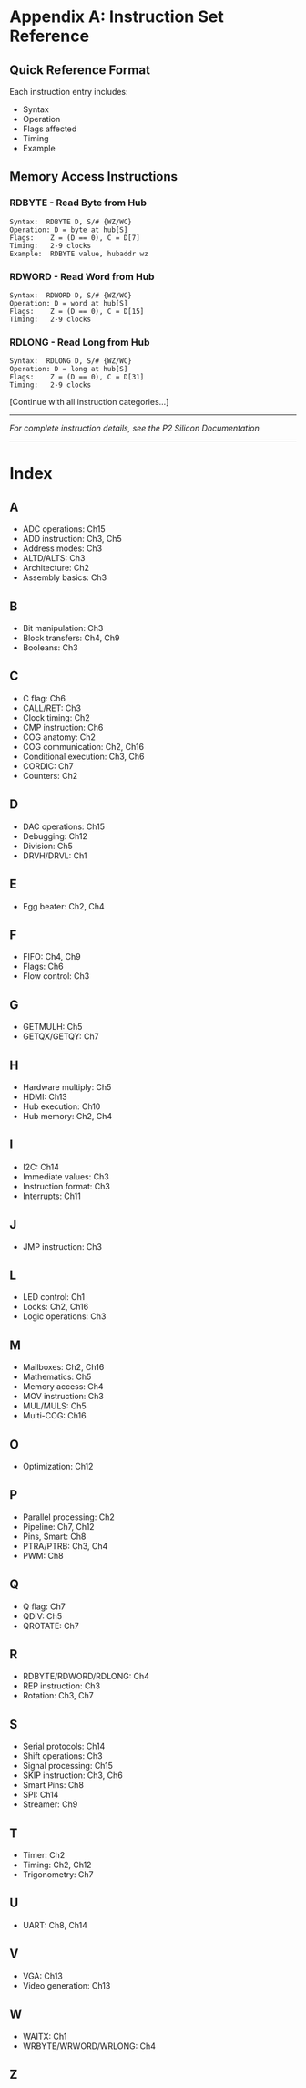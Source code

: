 # Appendix A: Instruction Set Reference

## Quick Reference Format

Each instruction entry includes:
- Syntax
- Operation
- Flags affected
- Timing
- Example

## Memory Access Instructions

### RDBYTE - Read Byte from Hub
```
Syntax:  RDBYTE D, S/# {WZ/WC}
Operation: D = byte at hub[S]
Flags:    Z = (D == 0), C = D[7]
Timing:   2-9 clocks
Example:  RDBYTE value, hubaddr wz
```

### RDWORD - Read Word from Hub
```
Syntax:  RDWORD D, S/# {WZ/WC}
Operation: D = word at hub[S]
Flags:    Z = (D == 0), C = D[15]
Timing:   2-9 clocks
```

### RDLONG - Read Long from Hub
```
Syntax:  RDLONG D, S/# {WZ/WC}
Operation: D = long at hub[S]
Flags:    Z = (D == 0), C = D[31]
Timing:   2-9 clocks
```

[Continue with all instruction categories...]

---

*For complete instruction details, see the P2 Silicon Documentation*

---

# Index

## A
- ADC operations: Ch15
- ADD instruction: Ch3, Ch5
- Address modes: Ch3
- ALTD/ALTS: Ch3
- Architecture: Ch2
- Assembly basics: Ch3

## B
- Bit manipulation: Ch3
- Block transfers: Ch4, Ch9
- Booleans: Ch3

## C
- C flag: Ch6
- CALL/RET: Ch3
- Clock timing: Ch2
- CMP instruction: Ch6
- COG anatomy: Ch2
- COG communication: Ch2, Ch16
- Conditional execution: Ch3, Ch6
- CORDIC: Ch7
- Counters: Ch2

## D
- DAC operations: Ch15
- Debugging: Ch12
- Division: Ch5
- DRVH/DRVL: Ch1

## E
- Egg beater: Ch2, Ch4

## F
- FIFO: Ch4, Ch9
- Flags: Ch6
- Flow control: Ch3

## G
- GETMULH: Ch5
- GETQX/GETQY: Ch7

## H
- Hardware multiply: Ch5
- HDMI: Ch13
- Hub execution: Ch10
- Hub memory: Ch2, Ch4

## I
- I2C: Ch14
- Immediate values: Ch3
- Instruction format: Ch3
- Interrupts: Ch11

## J
- JMP instruction: Ch3

## L
- LED control: Ch1
- Locks: Ch2, Ch16
- Logic operations: Ch3

## M
- Mailboxes: Ch2, Ch16
- Mathematics: Ch5
- Memory access: Ch4
- MOV instruction: Ch3
- MUL/MULS: Ch5
- Multi-COG: Ch16

## O
- Optimization: Ch12

## P
- Parallel processing: Ch2
- Pipeline: Ch7, Ch12
- Pins, Smart: Ch8
- PTRA/PTRB: Ch3, Ch4
- PWM: Ch8

## Q
- Q flag: Ch7
- QDIV: Ch5
- QROTATE: Ch7

## R
- RDBYTE/RDWORD/RDLONG: Ch4
- REP instruction: Ch3
- Rotation: Ch3, Ch7

## S
- Serial protocols: Ch14
- Shift operations: Ch3
- Signal processing: Ch15
- SKIP instruction: Ch3, Ch6
- Smart Pins: Ch8
- SPI: Ch14
- Streamer: Ch9

## T
- Timer: Ch2
- Timing: Ch2, Ch12
- Trigonometry: Ch7

## U
- UART: Ch8, Ch14

## V
- VGA: Ch13
- Video generation: Ch13

## W
- WAITX: Ch1
- WRBYTE/WRWORD/WRLONG: Ch4

## Z
